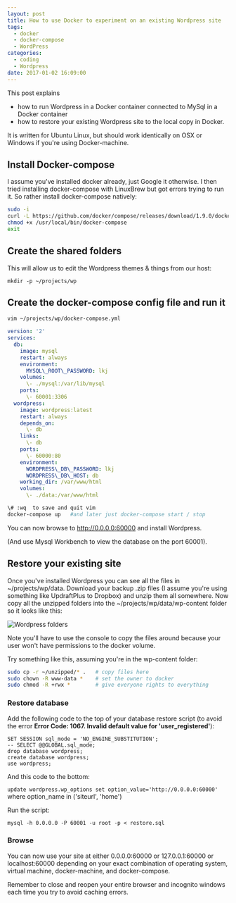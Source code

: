 ```yaml
---
layout: post
title: How to use Docker to experiment on an existing Wordpress site
tags:
  - docker
  - docker-compose
  - WordPress
categories:
  - coding
  - Wordpress
date: 2017-01-02 16:09:00
---
```


This post explains

*   how to run Wordpress in a Docker container connected to MySql in a Docker container
*   how to restore your existing Wordpress site to the local copy in Docker.

It is written for Ubuntu Linux, but should work identically on OSX or Windows if you're using Docker-machine.

## Install Docker-compose
I assume you've installed docker already, just Google it otherwise. I then tried installing docker-compose with LinuxBrew but got errors trying to run it. So rather install docker-compose natively:

```sh
sudo -i
curl -L https://github.com/docker/compose/releases/download/1.9.0/docker-compose-\`uname -s\`-\`uname -m\` > /usr/local/bin/docker-compose
chmod +x /usr/local/bin/docker-compose
exit
```

## Create the shared folders
This will allow us to edit the Wordpress themes & things from our host:

`mkdir -p ~/projects/wp`

## Create the docker-compose config file and run it
```sh
vim ~/projects/wp/docker-compose.yml
```

```yaml
version: '2'
services:
  db:
    image: mysql
    restart: always
    environment:
      MYSQL\_ROOT\_PASSWORD: lkj
    volumes:
      \- ./mysql:/var/lib/mysql
    ports:
      \- 60001:3306
  wordpress:
    image: wordpress:latest
    restart: always
    depends_on:
      \- db
    links:
      \- db
    ports:
      \- 60000:80
    environment:
      WORDPRESS\_DB\_PASSWORD: lkj
      WORDPRESS\_DB\_HOST: db
    working_dir: /var/www/html
    volumes:
      \- ./data:/var/www/html
```

```sh
\# :wq  to save and quit vim
docker-compose up   #and later just docker-compose start / stop
```

You can now browse to http://0.0.0.0:60000 and install Wordpress. 

(And use Mysql Workbench to view the database on the port 60001).

## Restore your existing site
Once you've installed Wordpress you can see all the files in ~/projects/wp/data. Download your backup .zip files (I assume you're using something like UpdraftPlus to Dropbox) and unzip them all somewhere. Now copy all the unzipped folders into the ~/projects/wp/data/wp-content folder so it looks like this:

![Wordpress folders](Untitled.png)

Note you'll have to use the console to copy the files around because your user won't have permissions to the docker volume. 

Try something like this, assuming you're in the wp-content folder:

```bash
sudo cp -r ~/unzipped/* .   # copy files here
sudo chown -R www-data *    # set the owner to docker
sudo chmod -R +rwx *        # give everyone rights to everything
```

### Restore database

Add the following code to the top of your database restore script (to avoid the error **Error Code: 1067. Invalid default value for 'user_registered'**):

```postgresql
SET SESSION sql_mode = 'NO_ENGINE_SUBSTITUTION';
-- SELECT @@GLOBAL.sql_mode;
drop database wordpress;
create database wordpress;
use wordpress;
```

And this code to the bottom:

`update wordpress.wp_options set option_value='http://0.0.0.0:60000'`  where option_name in ('siteurl', 'home')

Run the script:

`mysql -h 0.0.0.0 -P 60001 -u root -p < restore.sql`

### Browse

You can now use your site at either 0.0.0.0:60000 or 127.0.0.1:60000 or localhost:60000 depending on your exact combination of operating system, virtual machine, docker-machine, and docker-compose.

Remember to close and reopen your entire browser and incognito windows each time you try to avoid caching errors.
